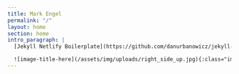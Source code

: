 ```yaml
---
title: Mark Engel
permalink: "/"
layout: home
section: home
intro_paragraph: |
  [Jekyll Netlify Boilerplate](https://github.com/danurbanowicz/jekyll-netlify-boilerplate) provides the basics to get a fast, static website deployed on Netlify. Features [Netlify CMS](https://www.netlifycms.org), responsive CSS Grid layout, sample pages and posts, and a continuous deployment workflow.

  ![image-title-here](/assets/img/uploads/right_side_up.jpg){:class="img-responsive"}
---
```



